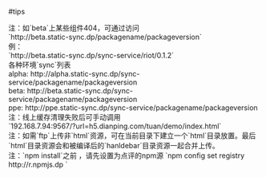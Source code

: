 #tips

<aside class="notice">
注：如`beta`上某些组件404，可通过访问
<br/>
`http://beta.static-sync.dp/packagename/packageversion`
<br/>
例：
<br/>
`http://beta.static-sync.dp/sync-service/riot/0.1.2`
<br/>
各种环境`sync`列表
<br/>
alpha: http://alpha.static-sync.dp/sync-service/packagename/packageversion
<br/>
beta: http://beta.static-sync.dp/sync-service/packagename/packageversion
<br/>
ppe: http://ppe.static-sync.dp/sync-service/packagename/packageversion
</aside>

<aside class="notice">
注：线上缓存清理失败后可手动调用
<br/>
`192.168.7.94:9567/?url=h5.dianping.com/tuan/demo/index.html`
<br/>
</aside>

<aside class="notice">
注：如需`ftp`上传非`html`资源，可在当前目录下建立一个`html`目录放置。最后`html`目录资源会和被编译后的`hanldebar`目录资源一起合并上传。
</aside>

<aside class="notice">
注：`npm install`之前 ，请先设置为点评的npm源 `npm config set registry http://r.npmjs.dp `
</aside>